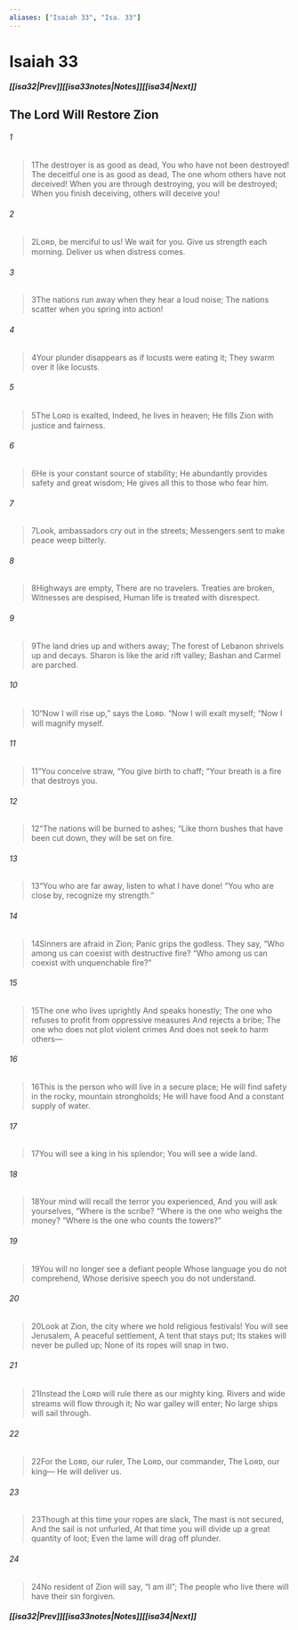 ```yaml
---
aliases: ["Isaiah 33", "Isa. 33"]
---
```

# Isaiah 33
##### <span class=arrow-left></span>[[isa32|Prev]]<span class=navigation-separator></span>[[isa33notes|Notes]]<span class=navigation-separator></span>[[isa34|Next]]<span class=arrow-right></span>
## The Lord Will Restore Zion
###### 1
><span class=verse-first-poetry>1</span>The destroyer is as good as dead,
>You who have not been destroyed!
>The deceitful one is as good as dead,
>The one whom others have not deceived!
>When you are through destroying, you will be destroyed;
>When you finish deceiving, others will deceive you!
###### 2
><span class=verse-body-poetry>2</span>Lᴏʀᴅ, be merciful to us! We wait for you.
>Give us strength each morning.
>Deliver us when distress comes.
###### 3
><span class=verse-body-poetry>3</span>The nations run away when they hear a loud noise;
>The nations scatter when you spring into action!
###### 4
><span class=verse-body-poetry>4</span>Your plunder disappears as if locusts were eating it;
>They swarm over it like locusts.
###### 5
><span class=verse-body-poetry>5</span>The Lᴏʀᴅ is exalted,
>Indeed, he lives in heaven;
>He fills Zion with justice and fairness.
###### 6
><span class=verse-body-poetry>6</span>He is your constant source of stability;
>He abundantly provides safety and great wisdom;
>He gives all this to those who fear him.
###### 7
><span class=verse-body-poetry>7</span>Look, ambassadors cry out in the streets;
>Messengers sent to make peace weep bitterly.
###### 8
><span class=verse-body-poetry>8</span>Highways are empty,
>There are no travelers.
>Treaties are broken,
>Witnesses are despised,
>Human life is treated with disrespect.
###### 9
><span class=verse-body-poetry>9</span>The land dries up and withers away;
>The forest of Lebanon shrivels up and decays.
>Sharon is like the arid rift valley;
>Bashan and Carmel are parched.
###### 10
><span class=verse-body-poetry>10</span><span class=poetry-quote-double>“</span>Now I will rise up,” says the Lᴏʀᴅ.
><span class=poetry-quote-double>“</span>Now I will exalt myself;
><span class=poetry-quote-double>“</span>Now I will magnify myself.
###### 11
><span class=verse-body-poetry>11</span><span class=poetry-quote-double>“</span>You conceive straw,
><span class=poetry-quote-double>“</span>You give birth to chaff;
><span class=poetry-quote-double>“</span>Your breath is a fire that destroys you.
###### 12
><span class=verse-body-poetry>12</span><span class=poetry-quote-double>“</span>The nations will be burned to ashes;
><span class=poetry-quote-double>“</span>Like thorn bushes that have been cut down, they will be set on fire.
<div class=paragraph-break></div>

###### 13
><span class=verse-first-poetry>13</span><span class=poetry-quote-double>“</span>You who are far away, listen to what I have done!
><span class=poetry-quote-double>“</span>You who are close by, recognize my strength.”
###### 14
><span class=verse-body-poetry>14</span>Sinners are afraid in Zion;
>Panic grips the godless.
>They say, “Who among us can coexist with destructive fire?
><span class=poetry-quote-double>“</span>Who among us can coexist with unquenchable fire?”
###### 15
><span class=verse-body-poetry>15</span>The one who lives uprightly
>And speaks honestly;
>The one who refuses to profit from oppressive measures
>And rejects a bribe;
>The one who does not plot violent crimes
>And does not seek to harm others—
###### 16
><span class=verse-body-poetry>16</span>This is the person who will live in a secure place;
>He will find safety in the rocky, mountain strongholds;
>He will have food
>And a constant supply of water.
<div class=paragraph-break></div>

###### 17
><span class=verse-first-poetry>17</span>You will see a king in his splendor;
>You will see a wide land.
###### 18
><span class=verse-body-poetry>18</span>Your mind will recall the terror you experienced,
>And you will ask yourselves, “Where is the scribe?
><span class=poetry-quote-double>“</span>Where is the one who weighs the money?
><span class=poetry-quote-double>“</span>Where is the one who counts the towers?”
###### 19
><span class=verse-body-poetry>19</span>You will no longer see a defiant people
>Whose language you do not comprehend,
>Whose derisive speech you do not understand.
###### 20
><span class=verse-body-poetry>20</span>Look at Zion, the city where we hold religious festivals!
>You will see Jerusalem,
>A peaceful settlement,
>A tent that stays put;
>Its stakes will never be pulled up;
>None of its ropes will snap in two.
###### 21
><span class=verse-body-poetry>21</span>Instead the Lᴏʀᴅ will rule there as our mighty king.
>Rivers and wide streams will flow through it;
>No war galley will enter;
>No large ships will sail through.
###### 22
><span class=verse-body-poetry>22</span>For the Lᴏʀᴅ, our ruler,
>The Lᴏʀᴅ, our commander,
>The Lᴏʀᴅ, our king—
>He will deliver us.
###### 23
><span class=verse-body-poetry>23</span>Though at this time your ropes are slack,
>The mast is not secured,
>And the sail is not unfurled,
>At that time you will divide up a great quantity of loot;
>Even the lame will drag off plunder.
###### 24
><span class=verse-body-poetry>24</span>No resident of Zion will say, “I am ill”;
>The people who live there will have their sin forgiven.
##### <span class=arrow-left></span>[[isa32|Prev]]<span class=navigation-separator></span>[[isa33notes|Notes]]<span class=navigation-separator></span>[[isa34|Next]]<span class=arrow-right></span>